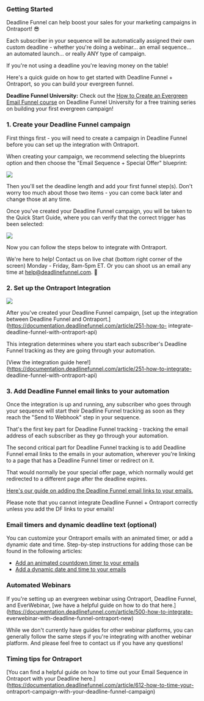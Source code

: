 ###

### Getting Started

Deadline Funnel can help boost your sales for your marketing campaigns in
Ontraport! 😎

Each subscriber in your sequence will be automatically assigned their own
custom deadline - whether you're doing a webinar... an email sequence... an
automated launch... or really ANY type of campaign.

If you're not using a deadline you're leaving money on the table!

Here's a quick guide on how to get started with Deadline Funnel + Ontraport,
so you can build your evergreen funnel.

**Deadline Funnel University:** Check out the [How to Create an Evergreen
Email Funnel course](https://university.deadlinefunnel.com/courses/evergreen)
on Deadline Funnel University for a free training series on building your
first evergreen campaign!

### 1\. Create your Deadline Funnel campaign

First things first - you will need to create a campaign in Deadline Funnel
before you can set up the integration with Ontraport.

When creating your campaign, we recommend selecting the blueprints option and
then choose the "Email Sequence + Special Offer" blueprint:

![](https://s3.amazonaws.com/helpscout.net/docs/assets/53974d6ce4b0c76107b109d1/images/5dfd10952c7d3a7e9ae5636c/file-4mxM9o3U2U.png)

Then you'll set the deadline length and add your first funnel step(s). Don't
worry too much about those two items - you can come back later and change
those at any time.

Once you've created your Deadline Funnel campaign, you will be taken to the
Quick Start Guide, where you can verify that the correct trigger has been
selected:

![](https://s3.amazonaws.com/helpscout.net/docs/assets/53974d6ce4b0c76107b109d1/images/5dfd11032c7d3a7e9ae56377/file-Y7B45ZIrXI.png)

Now you can follow the steps below to integrate with Ontraport.

We're here to help! Contact us on live chat (bottom right corner of the
screen) Monday - Friday, 8am-5pm ET. Or you can shoot us an email any time at
help@deadlinefunnel.com. 🙂

### 2\. Set up the Ontraport Integration

![](https://s3.amazonaws.com/helpscout.net/docs/assets/53974d6ce4b0c76107b109d1/images/5d4097cf0428634786759e46/file-262AxBEm5L.jpg)

After you've created your Deadline Funnel campaign, [set up the integration
between Deadline Funnel and
Ontraport.](https://documentation.deadlinefunnel.com/article/251-how-to-
integrate-deadline-funnel-with-ontraport-api)

This integration determines where you start each subscriber's Deadline Funnel
tracking as they are going through your automation.

[View the integration guide
here!](https://documentation.deadlinefunnel.com/article/251-how-to-integrate-
deadline-funnel-with-ontraport-api)

### 3\. Add Deadline Funnel email links to your automation

Once the integration is up and running, any subscriber who goes through your
sequence will start their Deadline Funnel tracking as soon as they reach the
"Send to Webhook" step in your sequence.

That's the first key part for Deadline Funnel tracking - tracking the email
address of each subscriber as they go through your automation.

The second critical part for Deadline Funnel tracking is to add Deadline
Funnel email links to the emails in your automation, wherever you're linking
to a page that has a Deadline Funnel timer or redirect on it.

That would normally be your special offer page, which normally would get
redirected to a different page after the deadline expires.

[Here's our guide on adding the Deadline Funnel email links to your emails.
](https://documentation.deadlinefunnel.com/article/16-expiring-links)  

Please note that you cannot integrate Deadline Funnel + Ontraport correctly
unless you add the DF links to your emails!

### Email timers and dynamic deadline text (optional)

You can customize your Ontraport emails with an animated timer, or add a
dynamic date and time. Step-by-step instructions for adding those can be found
in the following articles:  

  * [Add an animated countdown timer to your emails](https://documentation.deadlinefunnel.com/article/253-how-to-add-email-countdown-code-to-ontraport)
  * [Add a dynamic date and time to your emails](https://documentation.deadlinefunnel.com/article/504-how-to-add-a-dynamic-date-and-time-to-ontraport-email)

###  Automated Webinars

If you're setting up an evergreen webinar using Ontraport, Deadline Funnel,
and EverWebinar, [we have a helpful guide on how to do that
here.](https://documentation.deadlinefunnel.com/article/500-how-to-integrate-
everwebinar-with-deadline-funnel-ontraport-new)

While we don't currently have guides for other webinar platforms, you can
generally follow the same steps if you're integrating with another webinar
platform. And please feel free to contact us if you have any questions!

### Timing tips for Ontraport

[You can find a helpful guide on how to time out your Email Sequence in
Ontraport with your Deadline
here.](https://documentation.deadlinefunnel.com/article/612-how-to-time-your-
ontraport-campaign-with-your-deadline-funnel-campaign)

